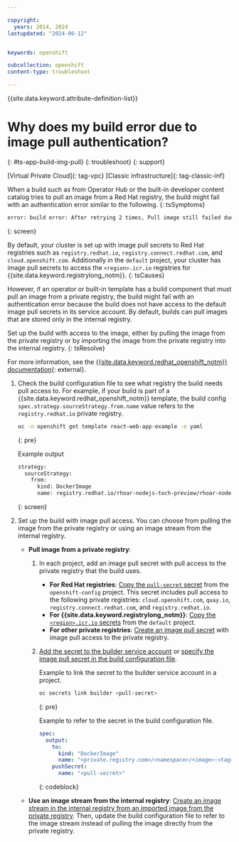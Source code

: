 ```yaml
---

copyright:
  years: 2014, 2024
lastupdated: "2024-06-12"


keywords: openshift

subcollection: openshift
content-type: troubleshoot

---
```


{{site.data.keyword.attribute-definition-list}}




# Why does my build error due to image pull authentication?
{: #ts-app-build-img-pull}
{: troubleshoot}
{: support}

[Virtual Private Cloud]{: tag-vpc} [Classic infrastructure]{: tag-classic-inf}


When a build such as from Operator Hub or the built-in developer content catalog tries to pull an image from a Red Hat registry, the build might fail with an authentication error similar to the following.
{: tsSymptoms}

```sh
error: build error: After retrying 2 times, Pull image still failed due to error: unauthorized: authentication required
```
{: screen}


By default, your cluster is set up with image pull secrets to Red Hat registries such as `registry.redhat.io`, `registry.connect.redhat.com`, and `cloud.openshift.com`. Additionally in the `default` project, your cluster has image pull secrets to access the `<region>.icr.io` registries for {{site.data.keyword.registrylong_notm}}.
{: tsCauses}

However, if an operator or built-in template has a build component that must pull an image from a private registry, the build might fail with an authentication error because the build does not have access to the default image pull secrets in its service account. By default, builds can pull images that are stored only in the internal registry.


Set up the build with access to the image, either by pulling the image from the private registry or by importing the image from the private registry into the internal registry.
{: tsResolve} 

For more information, see the [{{site.data.keyword.redhat_openshift_notm}} documentation](http://docs.openshift.com/container-platform/4.15/cicd/builds/creating-build-inputs.html){: external}.

1. Check the build configuration file to see what registry the build needs pull access to. For example, if your build is part of a {{site.data.keyword.redhat_openshift_notm}} template, the build config `spec.strategy.sourceStrategy.from.name` value refers to the `registry.redhat.io` private registry.
    ```sh
    oc -n openshift get template react-web-app-example -o yaml
    ```
    {: pre}

    Example output

    ```sh
    strategy:
      sourceStrategy:
        from:
          kind: DockerImage
          name: registry.redhat.io/rhoar-nodejs-tech-preview/rhoar-nodejs-10-webapp
    ```
    {: screen}

2. Set up the build with image pull access. You can choose from pulling the image from the private registry or using an image stream from the internal registry.
    *   **Pull image from a private registry**:
        1. In each project, add an image pull secret with pull access to the private registry that the build uses.    
            *  **For Red Hat registries**: [Copy the `pull-secret` secret](/docs/openshift?topic=openshift-registry#copy_imagePullSecret) from the `openshift-config` project. This secret includes pull access to the following private registries: `cloud.openshift.com`, `quay.io`, `registry.connect.redhat.com`, and `registry.redhat.io`.
            *  **For {{site.data.keyword.registrylong_notm}}**: [Copy the `<region>.icr.io` secrets](/docs/openshift?topic=openshift-registry#copy_imagePullSecret) from the `default` project.
            *  **For other private registries**: [Create an image pull secret](/docs/openshift?topic=openshift-registry#private_images) with image pull access to the private registry.
        2. [Add the secret to the builder service account](/docs/openshift?topic=openshift-registry#store_imagePullSecret) or [specify the image pull secret in the build configuration file](/docs/openshift?topic=openshift-images#pod_imagePullSecret).

            Example to link the secret to the builder service account in a project.
            ```sh
            oc secrets link builder <pull-secret>
            ```
            {: pre}

            Example to refer to the secret in the build configuration file.
            ```yaml
            spec:
              output:
                to:
                  kind: "DockerImage"
                  name: "<private.registry.com>/<namespace>/<image>:<tag>"
                pushSecret:
                  name: "<pull-secret>"
            ```
            {: codeblock}

    * **Use an image stream from the internal registry**: [Create an image stream in the internal registry from an imported image from the private registry](/docs/openshift?topic=openshift-registry#imagestream_registry). Then, update the build configuration file to refer to the image stream instead of pulling the image directly from the private registry.







